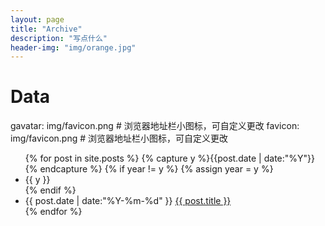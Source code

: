 ```yaml
---
layout: page
title: "Archive"
description: "写点什么"
header-img: "img/orange.jpg"
---
```


# Data
gavatar: img/favicon.png # 浏览器地址栏小图标，可自定义更改
favicon: img/favicon.png # 浏览器地址栏小图标，可自定义更改

<ul class="listing">
{% for post in site.posts %}
  {% capture y %}{{post.date | date:"%Y"}}{% endcapture %}
  {% if year != y %}
    {% assign year = y %}
    <li class="listing-seperator">{{ y }}</li>
  {% endif %}
  <li class="listing-item">
    <time datetime="{{ post.date | date:"%Y-%m-%d" }}">{{ post.date | date:"%Y-%m-%d" }}</time>
    <a href="{{ post.url }}" title="{{ post.title }}">{{ post.title }}</a>
  </li>
{% endfor %}
</ul>